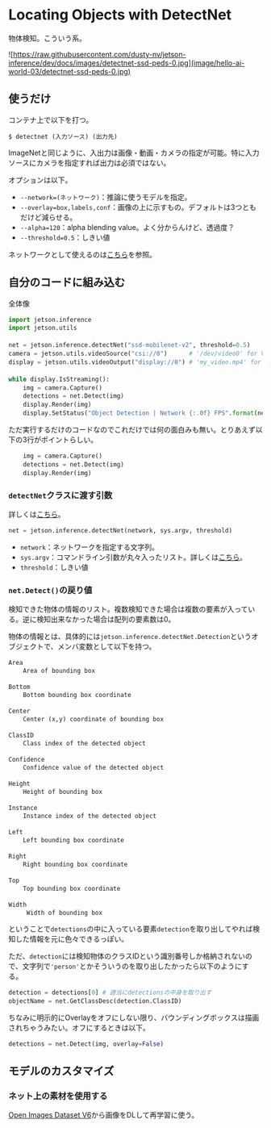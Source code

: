 # Locating Objects with DetectNet

物体検知。こういう系。

![https://raw.githubusercontent.com/dusty-nv/jetson-inference/dev/docs/images/detectnet-ssd-peds-0.jpg](image/hello-ai-world-03/detectnet-ssd-peds-0.jpg)

## 使うだけ

コンテナ上で以下を打つ。

~~~shell
$ detectnet (入力ソース) (出力先)
~~~

ImageNetと同じように、入出力は画像・動画・カメラの指定が可能。特に入力ソースにカメラを指定すれば出力は必須ではない。

オプションは以下。

* `--network=(ネットワーク)`：推論に使うモデルを指定。
* `--overlay=box,labels,conf`：画像の上に示すもの。デフォルトは3つともだけど減らせる。
* `--alpha=120`：alpha blending value。よく分からんけど、透過度？
* `--threshold=0.5`：しきい値

ネットワークとして使えるのは[こちら](https://github.com/dusty-nv/jetson-inference/blob/master/docs/detectnet-console-2.md#pre-trained-detection-models-available)を参照。

## 自分のコードに組み込む

全体像

~~~python
import jetson.inference
import jetson.utils

net = jetson.inference.detectNet("ssd-mobilenet-v2", threshold=0.5)
camera = jetson.utils.videoSource("csi://0")      # '/dev/video0' for V4L2
display = jetson.utils.videoOutput("display://0") # 'my_video.mp4' for file

while display.IsStreaming():
	img = camera.Capture()
	detections = net.Detect(img)
	display.Render(img)
	display.SetStatus("Object Detection | Network {:.0f} FPS".format(net.GetNetworkFPS()))
~~~

ただ実行するだけのコードなのでこれだけでは何の面白みも無い。とりあえず以下の3行がポイントらしい。

~~~python
	img = camera.Capture()
	detections = net.Detect(img)
	display.Render(img)
~~~

### `detectNet`クラスに渡す引数

詳しくは[こちら](https://rawgit.com/dusty-nv/jetson-inference/python/docs/html/python/jetson.inference.html#detectNet)。

~~~python
net = jetson.inference.detectNet(network, sys.argv, threshold)
~~~

* `network`：ネットワークを指定する文字列。
* `sys.argv`：コマンドライン引数が丸々入ったリスト。詳しくは[こちら](https://docs.python.org/ja/3/library/sys.html#sys.argv)。
* `threshold`：しきい値

### `net.Detect()`の戻り値

検知できた物体の情報のリスト。複数検知できた場合は複数の要素が入っている。逆に検知出来なかった場合は配列の要素数は0。

物体の情報とは、具体的には`jetson.inference.detectNet.Detection`というオブジェクトで、メンバ変数として以下を持つ。

~~~
Area
	Area of bounding box
 
Bottom
    Bottom bounding box coordinate
 
Center
    Center (x,y) coordinate of bounding box
 
ClassID
    Class index of the detected object
 
Confidence
    Confidence value of the detected object
 
Height
    Height of bounding box
 
Instance
    Instance index of the detected object
 
Left
    Left bounding box coordinate
 
Right
    Right bounding box coordinate
 
Top
    Top bounding box coordinate
 
Width
     Width of bounding box
~~~

ということで`detections`の中に入っている要素`detection`を取り出してやれば検知した情報を元に色々できるっぽい。

ただ、`detection`には検知物体のクラスIDという識別番号しか格納されないので、文字列で`'person'`とかそういうのを取り出したかったら以下のようにする。

~~~python
detection = detections[0] # 適当にdetectionsの中身を取り出す
objectName = net.GetClassDesc(detection.ClassID)
~~~

ちなみに明示的にOverlayをオフにしない限り、バウンディングボックスは描画されちゃうみたい。オフにするときは以下。

~~~python
detections = net.Detect(img, overlay=False)
~~~

## モデルのカスタマイズ

### ネット上の素材を使用する

[Open Images Dataset V6](https://storage.googleapis.com/openimages/web/visualizer/index.html?set=train&type=detection&c=%2Fm%2F0fp6w)から画像をDLして再学習に使う。


